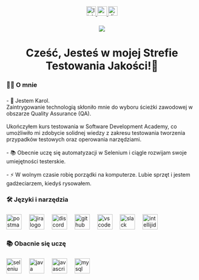 <div align="center">
  <a href="https://www.linkedin.com/in/lechkarol/" target="_blank">
    <img src="https://img.shields.io/static/v1?message=LinkedIn&logo=linkedin&label=&color=0077B5&logoColor=white&labelColor=&style=for-the-badge" height="25" alt="linkedin logo"  />
  </a>
  <a href="karol.lech.pd@gmail.com" target="_blank">
    <img src="https://img.shields.io/static/v1?message=Gmail&logo=gmail&label=karol.lech.pd@gmail.com&color=D14836&logoColor=white&labelColor=&style=for-the-badge" height="25" alt="gmail logo"  />
  </a>
  <a href="napewnoniekarol" target="_blank">
    <img src="https://img.shields.io/static/v1?message=Discord&logo=discord&label=napewnoniekarol&color=7289DA&logoColor=white&labelColor=&style=for-the-badge" height="25" alt="discord logo"  />
  </a>
</div>

###

<div align="center">
  <img src="https://visitor-badge.laobi.icu/badge?page_id=KarolTestuje.KarolTestuje&"  />
</div>

###

<h1 align="center">Cześć, Jesteś w mojej Strefie Testowania Jakości!👋</h1>

###

<h3 align="left">👩‍💻 O mnie</h3>

###

<p align="left">- 🔭 Jestem Karol.<br>Zaintrygowanie technologią skłoniło mnie do wyboru ścieżki zawodowej w obszarze Quality Assurance (QA).<br><br>  Ukończyłem kurs testowania w Software Development Academy, co umożliwiło mi zdobycie solidnej wiedzy z zakresu testowania tworzenia przypadków testowych oraz operowania narzędziami.<br><br>- 📚 Obecnie uczę się automatyzacji w Selenium i ciągle rozwijam swoje umiejętności testerskie.<br><br>- ⚡ W wolnym czasie robię porządki na komputerze. Lubie sprzęt i jestem gadżeciarzem, kiedyś rysowałem.</p>

###

<h3 align="left">🛠 Języki i narzędzia</h3>

###

<div align="left">
  <img src="https://skillicons.dev/icons?i=postman" height="40" alt="postman logo"  />
  <img width="12" />
  <img src="https://cdn.jsdelivr.net/gh/devicons/devicon/icons/jira/jira-original.svg" height="40" alt="jira logo"  />
  <img width="12" />
  <img src="https://cdn.simpleicons.org/discord/5865F2" height="40" alt="discord logo"  />
  <img width="12" />
  <img src="https://skillicons.dev/icons?i=github" height="40" alt="github logo"  />
  <img width="12" />
  <img src="https://cdn.jsdelivr.net/gh/devicons/devicon/icons/vscode/vscode-original.svg" height="40" alt="vscode logo"  />
  <img width="12" />
  <img src="https://cdn.jsdelivr.net/gh/devicons/devicon/icons/slack/slack-original.svg" height="40" alt="slack logo"  />
  <img width="12" />
  <img src="https://skillicons.dev/icons?i=idea" height="40" alt="intellijidea logo"  />
</div>

###

<h3 align="left">📚 Obacnie się uczę</h3>

###

<div align="left">
  <img src="https://cdn.simpleicons.org/selenium/43B02A" height="40" alt="selenium logo"  />
  <img width="12" />
  <img src="https://cdn.jsdelivr.net/gh/devicons/devicon/icons/java/java-original.svg" height="40" alt="java logo"  />
  <img width="12" />
  <img src="https://cdn.simpleicons.org/javascript/F7DF1E" height="40" alt="javascript logo"  />
  <img width="12" />
  <img src="https://cdn.simpleicons.org/mysql/4479A1" height="40" alt="mysql logo"  />
</div>

###
